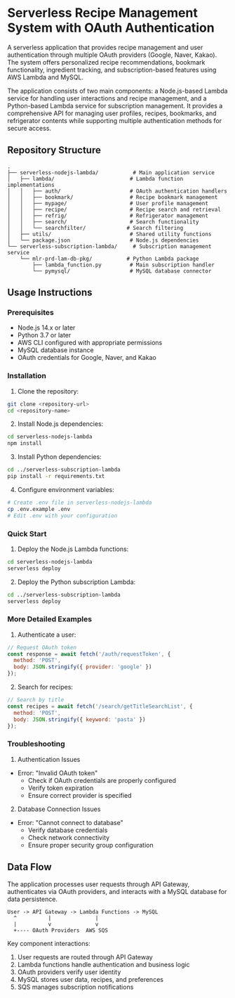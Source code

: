 # Serverless Recipe Management System with OAuth Authentication

A serverless application that provides recipe management and user authentication through multiple OAuth providers (Google, Naver, Kakao). The system offers personalized recipe recommendations, bookmark functionality, ingredient tracking, and subscription-based features using AWS Lambda and MySQL.

The application consists of two main components: a Node.js-based Lambda service for handling user interactions and recipe management, and a Python-based Lambda service for subscription management. It provides a comprehensive API for managing user profiles, recipes, bookmarks, and refrigerator contents while supporting multiple authentication methods for secure access.

## Repository Structure
```
.
├── serverless-nodejs-lambda/           # Main application service
│   ├── lambda/                        # Lambda function implementations
│   │   ├── auth/                      # OAuth authentication handlers
│   │   ├── bookmark/                  # Recipe bookmark management
│   │   ├── mypage/                    # User profile management
│   │   ├── recipe/                    # Recipe search and retrieval
│   │   ├── refrig/                    # Refrigerator management
│   │   ├── search/                    # Search functionality
│   │   └── searchfilter/             # Search filtering
│   ├── utils/                         # Shared utility functions
│   └── package.json                   # Node.js dependencies
└── serverless-subscription-lambda/     # Subscription management service
    └── mlr-prd-lam-db-pkg/           # Python Lambda package
        ├── lambda_function.py         # Main subscription handler
        └── pymysql/                   # MySQL database connector
```

## Usage Instructions
### Prerequisites
- Node.js 14.x or later
- Python 3.7 or later
- AWS CLI configured with appropriate permissions
- MySQL database instance
- OAuth credentials for Google, Naver, and Kakao

### Installation

1. Clone the repository:
```bash
git clone <repository-url>
cd <repository-name>
```

2. Install Node.js dependencies:
```bash
cd serverless-nodejs-lambda
npm install
```

3. Install Python dependencies:
```bash
cd ../serverless-subscription-lambda
pip install -r requirements.txt
```

4. Configure environment variables:
```bash
# Create .env file in serverless-nodejs-lambda
cp .env.example .env
# Edit .env with your configuration
```

### Quick Start

1. Deploy the Node.js Lambda functions:
```bash
cd serverless-nodejs-lambda
serverless deploy
```

2. Deploy the Python subscription Lambda:
```bash
cd ../serverless-subscription-lambda
serverless deploy
```

### More Detailed Examples

1. Authenticate a user:
```javascript
// Request OAuth token
const response = await fetch('/auth/requestToken', {
  method: 'POST',
  body: JSON.stringify({ provider: 'google' })
});
```

2. Search for recipes:
```javascript
// Search by title
const recipes = await fetch('/search/getTitleSearchList', {
  method: 'POST',
  body: JSON.stringify({ keyword: 'pasta' })
});
```

### Troubleshooting

1. Authentication Issues
- Error: "Invalid OAuth token"
  - Check if OAuth credentials are properly configured
  - Verify token expiration
  - Ensure correct provider is specified

2. Database Connection Issues
- Error: "Cannot connect to database"
  - Verify database credentials
  - Check network connectivity
  - Ensure proper security group configuration

## Data Flow
The application processes user requests through API Gateway, authenticates via OAuth providers, and interacts with a MySQL database for data persistence.

```ascii
User -> API Gateway -> Lambda Functions -> MySQL
  ^          |              |
  |          v              v
  +---- OAuth Providers  AWS SQS
```

Key component interactions:
1. User requests are routed through API Gateway
2. Lambda functions handle authentication and business logic
3. OAuth providers verify user identity
4. MySQL stores user data, recipes, and preferences
5. SQS manages subscription notifications